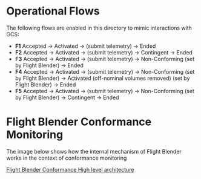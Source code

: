 # Operational Flows

The following flows are enabled in this directory to mimic interactions with GCS:

- **F1** Accepted -> Activated -> (submit telemetry) -> Ended
- **F2** Accepted -> Activated -> (submit telemetry) -> Contingent -> Ended
- **F3** Accepted -> Activated -> (submit telemetry) -> Non-Conforming (set by Flight Blender) -> Ended
- **F4** Accepted -> Activated -> (submit telemetry) -> Non-Conforming (set by Flight Blender) -> Activated (off-nominal volumes removed) (set by Flight Blender) -> Ended
- **F5** Accepted -> Activated -> (submit telemetry) -> Non-Conforming (set by Flight Blender) -> Contingent -> Ended


# Flight Blender Conformance Monitoring
The image below shows how the internal mechanism of Flight Blender works in the context of conformance monitoring

[Flight Blender Conformance High level architecture](https://github.com/openutm/flight-blender/blob/master/images/flightblender-conformance-monitoring.png)
